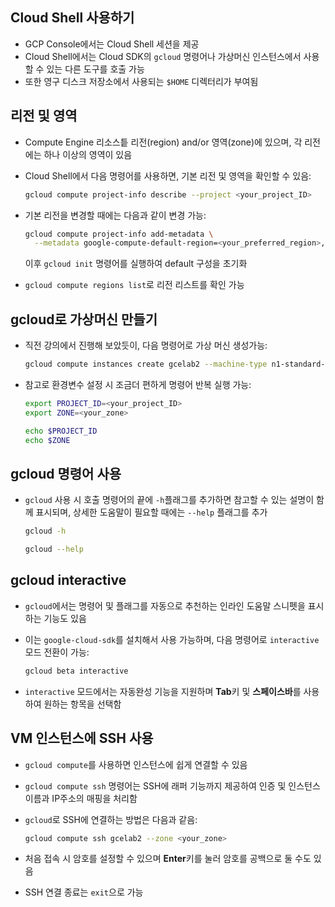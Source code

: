 ## Cloud Shell 사용하기

- GCP Console에서는 Cloud Shell 세션을 제공
- Cloud Shell에서는 Cloud SDK의 `gcloud` 명령어나 가상머신 인스턴스에서 사용할 수 있는 다른 도구를 호출 가능
- 또한 영구 디스크 저장소에서 사용되는 `$HOME` 디렉터리가 부여됨

## 리전 및 영역

- Compute Engine 리소스틑 리전(region) and/or 영역(zone)에 있으며, 각 리전에는 하나 이상의 영역이 있음

- Cloud Shell에서 다음 명령어를 사용하면, 기본 리전 및 영역을 확인할 수 있음:

  ```bash
  gcloud compute project-info describe --project <your_project_ID>
  ```

- 기본 리전을 변경할 때에는 다음과 같이 변경 가능:

  ```bash
  gcloud compute project-info add-metadata \
  	--metadata google-compute-default-region=<your_preferred_region>, google-compute-default-zone=<your_preferred_zone>
  ```

  이후 `gcloud init` 명령어를 실행하여 default 구성을 초기화

- `gcloud compute regions list`로 리전 리스트를 확인 가능

## gcloud로 가상머신 만들기

- 직전 강의에서 진행해 보았듯이, 다음 명령어로 가상 머신 생성가능:

  ```bash
  gcloud compute instances create gcelab2 --machine-type n1-standard-2 --zone <your_zone>
  ```

- 참고로 환경변수 설정 시 조금더 편하게 명령어 반복 실행 가능:

  ```bash
  export PROJECT_ID=<your_project_ID>
  export ZONE=<your_zone>
  
  echo $PROJECT_ID
  echo $ZONE
  ```

## gcloud 명령어 사용

- `gcloud` 사용 시 호출 명령어의 끝에 `-h`플래그를 추가하면 참고할 수 있는 설명이 함께 표시되며, 상세한 도움말이 필요할 때에는 `--help` 플래그를 추가

  ```bash
  gcloud -h
  
  gcloud --help
  ```

## gcloud interactive

- `gcloud`에서는 명령어 및 플래그를 자동으로 추천하는 인라인 도움말 스니펫을 표시하는 기능도 있음

- 이는 `google-cloud-sdk`를 설치해서 사용 가능하며, 다음 명령어로 `interactive`모드 전환이 가능:

  ```bash
  gcloud beta interactive
  ```

- `interactive` 모드에서는 자동완성 기능을 지원하며 **Tab**키 및 **스페이스바**를 사용하여 원하는 항목을 선택함

## VM 인스턴스에 SSH 사용

- `gcloud compute`를 사용하면 인스턴스에 쉽게 연결할 수 있음

- `gcloud compute ssh` 명령어는 SSH에 래퍼 기능까지 제공하여 인증 및 인스턴스 이름과 IP주소의 매핑을 처리함

- `gcloud`로 SSH에 연결하는 방법은 다음과 같음:

  ```bash
  gcloud compute ssh gcelab2 --zone <your_zone>
  ```

- 처음 접속 시 암호를 설정할 수 있으며 **Enter**키를 눌러 암호를 공백으로 둘 수도 있음

- SSH 연결 종료는 `exit`으로 가능
